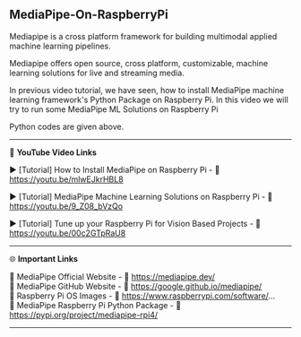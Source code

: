 ## MediaPipe-On-RaspberryPi

Mediapipe is a cross platform framework for building multimodal applied machine learning pipelines.  

Mediapipe offers open source, cross platform, customizable, machine learning solutions for live and streaming media. 

In previous video tutorial, we have seen, how to install MediaPipe machine learning framework's Python Package on Raspberry Pi. In this video we will try to run some MediaPipe ML Solutions on Raspberry Pi

Python codes are given above. 

------------------------------------------------------------------------------------------------------

📕 **YouTube Video Links**  

▶️ [Tutorial] How to Install MediaPipe on Raspberry Pi - 🔗 https://youtu.be/mlwEJkrHBL8  

▶️ [Tutorial] MediaPipe Machine Learning Solutions on Raspberry Pi - 🔗 https://youtu.be/9_Z08_bVzQo  

▶️ [Tutorial] Tune up your Raspberry Pi for Vision Based Projects - 🔗 https://youtu.be/00c2GTpRaU8  

-------------------------------------------------------------------------------------------------------
🌐 **Important Links**  
 
📌 MediaPipe Official Website - 🔗 https://mediapipe.dev/  
📌 MediaPipe GitHub Website - 🔗 https://google.github.io/mediapipe/  
📌 Raspberry Pi OS Images - 🔗 https://www.raspberrypi.com/software/...  
📌 MediaPipe Raspberry Pi Python Package - 🔗 https://pypi.org/project/mediapipe-rpi4/    
  

------------------------------------------------------------------------------------------  